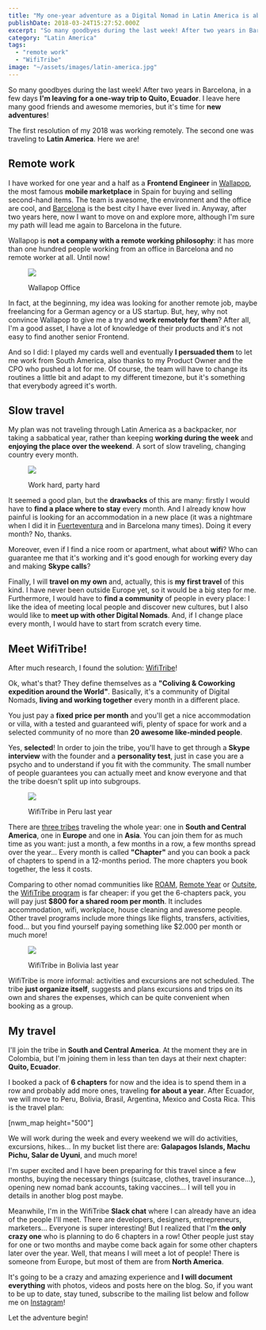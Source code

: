 ```yaml
---
title: "My one-year adventure as a Digital Nomad in Latin America is about to start!"
publishDate: 2018-03-24T15:27:52.000Z
excerpt: "So many goodbyes during the last week! After two years in Barcelona, in a few days I'm leaving for a one-way trip to Quito, Ecuador...."
category: "Latin America"
tags: 
  - "remote work"
  - "WifiTribe"
image: "~/assets/images/latin-america.jpg"
---
```


So many goodbyes during the last week! After two years in Barcelona, in a few days **I'm leaving for a one-way trip to Quito, Ecuador**. I leave here many good friends and awesome memories, but it's time for **new adventures**!

The first resolution of my 2018 was working remotely. The second one was traveling to **Latin America**. Here we are!

## Remote work

I have worked for one year and a half as a **Frontend Engineer** in [Wallapop](http://wallapop.com), the most famous **mobile marketplace** in Spain for buying and selling second-hand items. The team is awesome, the environment and the office are cool, and [Barcelona](http://nomad.danieleghidoli.it/category/spain/barcelona/) is the best city I have ever lived in. Anyway, after two years here, now I want to move on and explore more, although I'm sure my path will lead me again to Barcelona in the future.

Wallapop is **not a company with a remote working philosophy**: it has more than one hundred people working from an office in Barcelona and no remote worker at all. Until now!

<figure>

![](~/assets/images/wallapop-office.jpg)

<figcaption>

Wallapop Office

</figcaption>

</figure>

In fact, at the beginning, my idea was looking for another remote job, maybe freelancing for a German agency or a US startup. But, hey, why not convince Wallapop to give me a try and **work remotely for them**? After all, I'm a good asset, I have a lot of knowledge of their products and it's not easy to find another senior Frontend.

And so I did: I played my cards well and eventually **I persuaded them** to let me work from South America, also thanks to my Product Owner and the CPO who pushed a lot for me. Of course, the team will have to change its routines a little bit and adapt to my different timezone, but it's something that everybody agreed it's worth.

## Slow travel

My plan was not traveling through Latin America as a backpacker, nor taking a sabbatical year, rather than keeping **working during the week** and **enjoying the place over the weekend**. A sort of slow traveling, changing country every month.

<figure>

![](~/assets/images/remote-work.jpg)

<figcaption>

Work hard, party hard

</figcaption>

</figure>

It seemed a good plan, but the **drawbacks** of this are many: firstly I would have to **find a place where to stay** every month. And I already know how painful is looking for an accommodation in a new place (it was a nightmare when I did it in [Fuerteventura](http://nomad.danieleghidoli.it/category/spain/canary-islands/fuerteventura/) and in Barcelona many times). Doing it every month? No, thanks.

Moreover, even if I find a nice room or apartment, what about **wifi**? Who can guarantee me that it's working and it's good enough for working every day and making **Skype calls**?

Finally, I will **travel on my own** and, actually, this is **my first travel** of this kind. I have never been outside Europe yet, so it would be a big step for me. Furthermore, I would have to **find a community** of people in every place: I like the idea of meeting local people and discover new cultures, but I also would like to **meet up with other Digital Nomads**. And, if I change place every month, I would have to start from scratch every time.

## Meet WifiTribe!

After much research, I found the solution: [WifiTribe](http://nomad.danieleghidoli.it/wifitribe)!

Ok, what's that? They define themselves as a **"Coliving & Coworking expedition around the World"**. Basically, it's a community of Digital Nomads, **living and working together** every month in a different place.

You just pay a **fixed price per month** and you'll get a nice accommodation or villa, with a tested and guaranteed wifi, plenty of space for work and a selected community of no more than **20 awesome like-minded people**.

Yes, **selected**! In order to join the tribe, you'll have to get through a **Skype interview** with the founder and a **personality test**, just in case you are a psycho and to understand if you fit with the community. The small number of people guarantees you can actually meet and know everyone and that the tribe doesn't split up into subgroups.

<figure>

![](~/assets/images/wifitribe.jpg)

<figcaption>

WifiTribe in Peru last year

</figcaption>

</figure>

There are [three tribes](http://nomad.danieleghidoli.it/wifitribe-locations) traveling the whole year: one in **South and Central America**, one in **Europe** and one in **Asia**. You can join them for as much time as you want: just a month, a few months in a row, a few months spread over the year... Every month is called **"Chapter"** and you can book a pack of chapters to spend in a 12-months period. The more chapters you book together, the less it costs.

Comparing to other nomad communities like [ROAM](http://nomad.danieleghidoli.it/roam), [Remote Year](http://nomad.danieleghidoli.it/remote-year) or [Outsite](http://nomad.danieleghidoli.it/outsite), the [WifiTribe program](http://nomad.danieleghidoli.it/wifitribe-price) is far cheaper: if you get the 6-chapters pack, you will pay just **$800 for a shared room per month**. It includes accommodation, wifi, workplace, house cleaning and awesome people. Other travel programs include more things like flights, transfers, activities, food... but you find yourself paying something like $2.000 per month or much more!

<figure>

![](~/assets/images/wifitribe-bolivia.jpg)

<figcaption>

WifiTribe in Bolivia last year

</figcaption>

</figure>

WifiTribe is more informal: activities and excursions are not scheduled. The tribe **just organize itself**, suggests and plans excursions and trips on its own and shares the expenses, which can be quite convenient when booking as a group.

## My travel

I'll join the tribe in **South and Central America**. At the moment they are in Colombia, but I'm joining them in less than ten days at their next chapter: **Quito, Ecuador**.

I booked a pack of **6 chapters** for now and the idea is to spend them in a row and probably add more ones, traveling **for about a year**. After Ecuador, we will move to Peru, Bolivia, Brasil, Argentina, Mexico and Costa Rica. This is the travel plan:

\[nwm\_map height="500"\]

We will work during the week and every weekend we will do activities, excursions, hikes... In my bucket list there are: **Galapagos Islands, Machu Pichu, Salar de Uyuni**, and much more!

I'm super excited and I have been preparing for this travel since a few months, buying the necessary things (suitcase, clothes, travel insurance...), opening new nomad bank accounts, taking vaccines... I will tell you in details in another blog post maybe.

Meanwhile, I'm in the WifiTribe **Slack chat** where I can already have an idea of the people I'll meet. There are developers, designers, entrepreneurs, marketers... Everyone is super interesting! But I realized that I'm **the only crazy one** who is planning to do 6 chapters in a row! Other people just stay for one or two months and maybe come back again for some other chapters later over the year. Well, that means I will meet a lot of people! There is someone from Europe, but most of them are from **North America**.

It's going to be a crazy and amazing experience and **I will document everything** with photos, videos and posts here on the blog. So, if you want to be up to date, stay tuned, subscribe to the mailing list below and follow me on [Instagram](https://instagram.com/ghidoz)!

Let the adventure begin!
